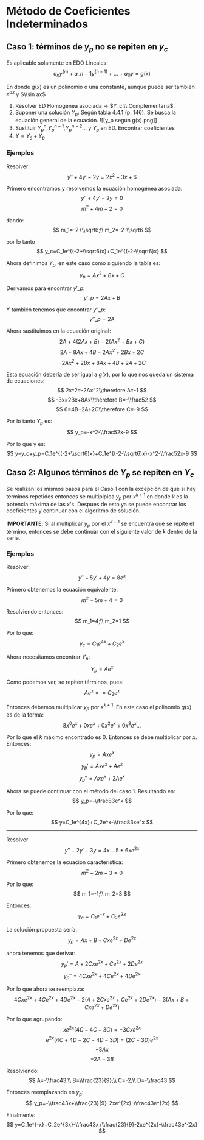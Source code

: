 # Método de Coeficientes Indeterminados

## Caso 1: términos de $y_p$ no se repiten en $y_c$

Es aplicable solamente en EDO Lineales: $$
a_ny^{(n)}+a\_{n-1}y^{(n-1)}+...+a_0y=g(x) $$

En donde $g(x)$ es un polinomio o una constante, aunque puede ser también
$e^{ax}$ y $\\sin ax$

1. Resolver ED Homogénea asociada -> $Y_c:\\ Complementaria$.
1. Suponer una solución $Y_p$: Según tabla 4.4.1 (p. 146). Se busca la ecuación
   general de la ecuación. !\[\[y_p según g(x).png\]\]
1. Sustituir $Y_p^{n}$,$Y_p^{n-1}$,$Y_p^{n-2}$... y $Y_p$ en ED. Encontrar
   coeficientes
1. $Y=Y_c+Y_p$

### Ejemplos

Resolver: $$ y''+4y'-2y=2x^2-3x+6 $$

Primero encontramos y resolvemos la ecuación homogénea asociada: $$ y''+4y'-2y=0
$$ $$ m^2+4m-2=0 $$

dando: $$ m_1=-2+\\sqrt6;\\ m_2=-2-\\sqrt6 $$

por lo tanto $$ y_c=C_1e^{(-2+\\sqrt6)x}+C_1e^{(-2-\\sqrt6)x} $$

Ahora definimos $Y_p$, en este caso como siguiendo la tabla es: $$ y_p=Ax^2+Bx+C
$$

Derivamos para encontrar $y'\_p$: $$ y'\_p=2Ax+B $$

Y también tenemos que encontrar $y''\_p$: $$ y''\_p=2A $$

Ahora sustituimos en la ecuación original: $$ 2A+4(2Ax+B)-2(Ax^2+Bx+C) $$ $$
2A+8Ax+4B-2Ax^2+2Bx+2C $$ $$ -2Ax^2+2Bx+8Ax+4B+2A+2C $$

Esta ecuación debería de ser igual a $g(x)$, por lo que nos queda un sistema de
ecuaciones: $$ 2x^2=-2Ax^2\\therefore A=-1 $$ $$ -3x=2Bx+8Ax\\therefore
B=-\\frac52 $$ $$ 6=4B+2A+2C\\therefore C=-9 $$

Por lo tanto $Y_p$ es: $$ y_p=-x^2-\\frac52x-9 $$

Por lo que y es: $$
y=y_c+y_p=C_1e^{(-2+\\sqrt6)x}+C_1e^{(-2-\\sqrt6)x}-x^2-\\frac52x-9 $$

## Caso 2: Algunos términos de $Y_p$ se repiten en $Y_c$

Se realizan los mismos pasos para el Caso 1 con la excepción de que si hay
términos repetidos entonces se multiplpica $y_p$ por $x^{k+1}$ en donde $k$ es
la potencia máxima de las x's. Despues de esto ya se puede encontrar los
coeficientes y continuar con el algoritmo de solución.

**IMPORTANTE**: Si al multiplicar $y_p$ por el $x^{k+1}$ se encuentra que se
repite el término, entonces se debe continuar con el siguiente valor de $k$
dentro de la serie.

### Ejemplos

Resolver: $$ y''-5y'+4y=8e^x $$

Primero obtenemos la ecuación equivalente: $$ m^2-5m+4=0 $$

Resolviendo entonces: $$ m_1=4;\\ m_2=1 $$

Por lo que: $$ y_c=C_1 e^{4x}+C_2 e^x $$

Ahora necesitamos encontrar $Y_p$: $$ Y_p=Ae^x $$

Como podemos ver, se repiten términos, pues: $$ Ae^x==C_2e^x $$

Entonces debemos multiplicar $y_p$ por $x^{k+1}$. En este caso el polinomio
$g(x)$ es de la forma: $$ 8x^0e^x+0xe^x+0x^2e^x+0x^3e^x... $$

Por lo que el $k$ máximo encontrado es 0. Entonces se debe multiplicar por $x$.
Entonces: $$ y_p=Axe^x $$ $$ y_p'=Axe^x+Ae^x $$ $$ y_p''=Axe^x+2Ae^x $$

Ahora se puede continuar con el método del caso 1. Resultando en: $$
y_p=-\\frac83e^x $$

Por lo que: $$ y=C_1e^{4x}+C_2e^x-\\frac83xe^x $$

______________________________________________________________________

Resolver $$ y''-2y'-3y=4x-5+6xe^{2x} $$

Primero obtenemos la ecuación característica: $$ m^2-2m-3=0 $$

Por lo que: $$ m_1=-1;\\ m_2=3 $$

Entonces: $$ y_c=C_1e^{-x}+C_2e^{3x} $$

La solución propuesta sería: $$ y_p=Ax+B+Cxe^{2x}+De^{2x} $$

ahora tenemos que derivar: $$ y_p'=A+2Cxe^{2x}+Ce^{2x}+2De^{2x} $$ $$
y_p''=4Cxe^{2x}+4Ce^{2x}+4De^{2x} $$

Por lo que ahora se reemplaza: $$
4Cxe^{2x}+4Ce^{2x}+4De^{2x}-2(A+2Cxe^{2x}+Ce^{2x}+2De^{2x})-3(Ax+B+Cxe^{2x}+De^{2x})
$$

Por lo que agrupando: $$ xe^{2x}(4C-4C-3C)=-3Cxe^{2x} $$ $$
e^{2x}(4C+4D-2C-4D-3D)=(2C-3D)e^{2x} $$ $$ -3Ax $$ $$ -2A-3B $$

Resolviendo: $$ A=-\\frac43;\\ B=\\frac{23}{9};\\ C=-2;\\ D=-\\frac43 $$

Entonces reemplazando en $y_p$: $$
y_p=-\\frac43x+\\frac{23}{9}-2xe^{2x}-\\frac43e^{2x} $$

Finalmente: $$
y=C_1e^{-x}+C_2e^{3x}-\\frac43x+\\frac{23}{9}-2xe^{2x}-\\frac43e^{2x} $$

